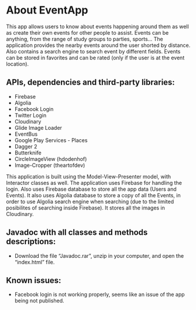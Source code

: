 # About EventApp
This app allows users to know about events happening around them as well as create their own events for other people to assist. Events can be anything, from the range of study groups to parties, sports… The application provides the nearby events around the user shorted by distance. Also contains a search engine to search event by different fields. Events can be stored in favorites and can be rated (only if the user is at the event location).

## APIs, dependencies and third-party libraries:
-	Firebase
-	Algolia
-	Facebook Login
-	Twitter Login
-	Cloudinary
-	Glide Image Loader
-	EventBus
-	Google Play Services - Places
-	Dagger 2
-	Butterknife
-	CircleImageView (hdodenhof)
-	Image-Cropper (theartofdev)

This application is built using the Model-View-Presenter model, with Interactor classes as well. The application uses Firebase for handling the login. Also uses Firebase database to store all the app data (Users and Events). It also uses Algolia database to store a copy of all the Events, in order to use Algolia search engine when searching (due to the limited posibilites of searching inside Firebase). It stores all the images in Cloudinary.

## Javadoc with all classes and methods descriptions:
-	Download the file “Javadoc.rar”, unzip in your computer, and open the “index.html” file.

## Known issues:
-	Facebook login is not working properly, seems like an issue of the app being not published.
